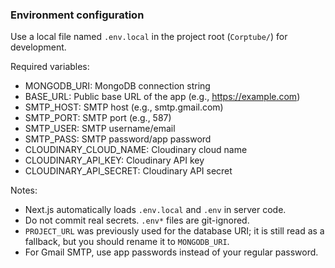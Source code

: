 ### Environment configuration

Use a local file named `.env.local` in the project root (`Corptube/`) for development.

Required variables:

- MONGODB_URI: MongoDB connection string
- BASE_URL: Public base URL of the app (e.g., https://example.com)
- SMTP_HOST: SMTP host (e.g., smtp.gmail.com)
- SMTP_PORT: SMTP port (e.g., 587)
- SMTP_USER: SMTP username/email
- SMTP_PASS: SMTP password/app password
- CLOUDINARY_CLOUD_NAME: Cloudinary cloud name
- CLOUDINARY_API_KEY: Cloudinary API key
- CLOUDINARY_API_SECRET: Cloudinary API secret

Notes:
- Next.js automatically loads `.env.local` and `.env` in server code.
- Do not commit real secrets. `.env*` files are git-ignored.
- `PROJECT_URL` was previously used for the database URI; it is still read as a fallback, but you should rename it to `MONGODB_URI`.
- For Gmail SMTP, use app passwords instead of your regular password.

